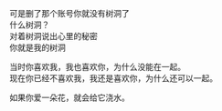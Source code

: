 
可是删了那个账号你就没有树洞了  
什么树洞？  
对着树洞说出心里的秘密  
你就是我的树洞  

当时你喜欢我，我也喜欢你，为什么没能在一起。  
现在你已经不喜欢我，我还是喜欢你，为什么还可以一起。

如果你爱一朵花，就会给它浇水。
